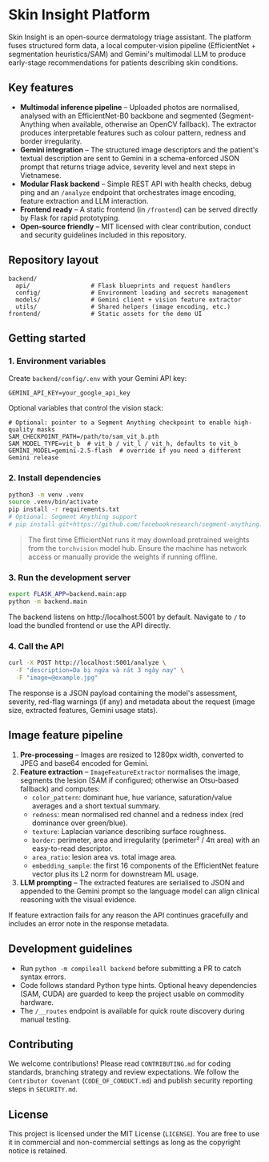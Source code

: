 # Skin Insight Platform

Skin Insight is an open-source dermatology triage assistant. The platform fuses
structured form data, a local computer-vision pipeline (EfficientNet +
segmentation heuristics/SAM) and Gemini's multimodal LLM to produce early-stage
recommendations for patients describing skin conditions.

## Key features

- **Multimodal inference pipeline** – Uploaded photos are normalised, analysed
  with an EfficientNet-B0 backbone and segmented (Segment-Anything when
  available, otherwise an OpenCV fallback). The extractor produces
  interpretable features such as colour pattern, redness and border
  irregularity.
- **Gemini integration** – The structured image descriptors and the patient's
  textual description are sent to Gemini in a schema-enforced JSON prompt that
  returns triage advice, severity level and next steps in Vietnamese.
- **Modular Flask backend** – Simple REST API with health checks, debug ping and
  an `/analyze` endpoint that orchestrates image encoding, feature extraction
  and LLM interaction.
- **Frontend ready** – A static frontend (in `/frontend`) can be served directly
  by Flask for rapid prototyping.
- **Open-source friendly** – MIT licensed with clear contribution, conduct and
  security guidelines included in this repository.

## Repository layout

```
backend/
  api/                 # Flask blueprints and request handlers
  config/              # Environment loading and secrets management
  models/              # Gemini client + vision feature extractor
  utils/               # Shared helpers (image encoding, etc.)
frontend/              # Static assets for the demo UI
```

## Getting started

### 1. Environment variables

Create `backend/config/.env` with your Gemini API key:

```
GEMINI_API_KEY=your_google_api_key
```

Optional variables that control the vision stack:

```
# Optional: pointer to a Segment Anything checkpoint to enable high-quality masks
SAM_CHECKPOINT_PATH=/path/to/sam_vit_b.pth
SAM_MODEL_TYPE=vit_b  # vit_b / vit_l / vit_h, defaults to vit_b
GEMINI_MODEL=gemini-2.5-flash  # override if you need a different Gemini release
```

### 2. Install dependencies

```bash
python3 -m venv .venv
source .venv/bin/activate
pip install -r requirements.txt
# Optional: Segment Anything support
# pip install git+https://github.com/facebookresearch/segment-anything.git
```

> The first time EfficientNet runs it may download pretrained weights from the
> `torchvision` model hub. Ensure the machine has network access or manually
> provide the weights if running offline.

### 3. Run the development server

```bash
export FLASK_APP=backend.main:app
python -m backend.main
```

The backend listens on http://localhost:5001 by default. Navigate to `/` to load
the bundled frontend or use the API directly.

### 4. Call the API

```bash
curl -X POST http://localhost:5001/analyze \
  -F "description=Da bị ngứa và rát 3 ngày nay" \
  -F "image=@example.jpg"
```

The response is a JSON payload containing the model's assessment, severity,
red-flag warnings (if any) and metadata about the request (image size, extracted
features, Gemini usage stats).

## Image feature pipeline

1. **Pre-processing** – Images are resized to 1280px width, converted to JPEG and
   base64 encoded for Gemini.
2. **Feature extraction** – `ImageFeatureExtractor` normalises the image,
   segments the lesion (SAM if configured; otherwise an Otsu-based fallback) and
   computes:
   - `color_pattern`: dominant hue, hue variance, saturation/value averages and
     a short textual summary.
   - `redness`: mean normalised red channel and a redness index (red dominance
     over green/blue).
   - `texture`: Laplacian variance describing surface roughness.
   - `border`: perimeter, area and irregularity (perimeter² / 4π area) with an
     easy-to-read descriptor.
   - `area_ratio`: lesion area vs. total image area.
   - `embedding_sample`: the first 16 components of the EfficientNet feature
     vector plus its L2 norm for downstream ML usage.
3. **LLM prompting** – The extracted features are serialised to JSON and
   appended to the Gemini prompt so the language model can align clinical
   reasoning with the visual evidence.

If feature extraction fails for any reason the API continues gracefully and
includes an error note in the response metadata.

## Development guidelines

- Run `python -m compileall backend` before submitting a PR to catch syntax
  errors.
- Code follows standard Python type hints. Optional heavy dependencies (SAM,
  CUDA) are guarded to keep the project usable on commodity hardware.
- The `/__routes` endpoint is available for quick route discovery during manual
  testing.

## Contributing

We welcome contributions! Please read `CONTRIBUTING.md` for coding standards,
branching strategy and review expectations. We follow the `Contributor Covenant`
(`CODE_OF_CONDUCT.md`) and publish security reporting steps in `SECURITY.md`.

## License

This project is licensed under the MIT License (`LICENSE`). You are free to use
it in commercial and non-commercial settings as long as the copyright notice is
retained.
